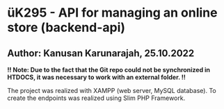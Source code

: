 # üK295 - API for managing an online store (backend-api)
Author: Kanusan Karunarajah, 25.10.2022
--
<b>!! Note: Due to the fact that the Git repo could not be synchronized in HTDOCS, it was necessary to work with an external folder. !!</b>

The project was realized with XAMPP (web server, MySQL database). To create the endpoints was realized using Slim PHP Framework.
 